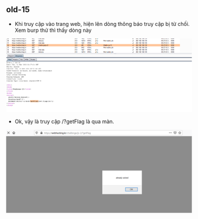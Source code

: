 ## old-15

- Khi truy cập vào trang web, hiện lên dòng thông báo truy cập bị từ chối. Xem burp thử thì thấy dòng này

<img src="./1.png">

- Ok, vậy là truy cập /?getFlag là qua màn.

<img src="./2.png">

